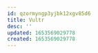 ```yaml
---
id: qzormyngp3yjbk12xgv85d6
title: Vultr
desc: ''
updated: 1653569029778
created: 1653569029778
---
```


